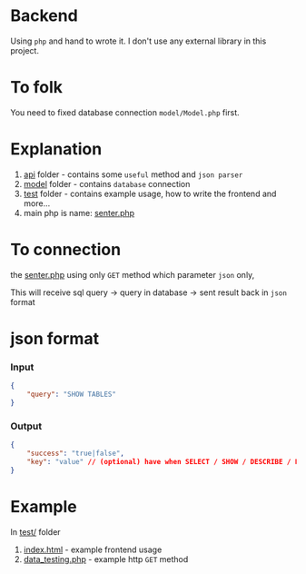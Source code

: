 # Backend
Using `php` and hand to wrote it. I don't use any external library in this project. 

# To folk
You need to fixed database connection `model/Model.php` first.

# Explanation
1. [api](api) folder - contains some `useful` method and `json parser`
2. [model](model) folder - contains `database` connection
3. [test](test) folder - contains example usage, how to write the frontend and more...
4. main php is name: [senter.php](senter.php)

# To connection
the [senter.php](senter.php) using only `GET` method which parameter `json` only,   <p>
This will receive sql query -> query in database -> sent result back in `json` format

# json format

### Input
```json
{
    "query": "SHOW TABLES"
}
```

### Output
```json
{
    "success": "true|false", 
    "key": "value" // (optional) have when SELECT / SHOW / DESCRIBE / EXPLAIN only
}
```

# Example
In [test/](test) folder
1. [index.html](test/index.html) - example frontend usage
2. [data_testing.php](test/data_testing.php) - example http `GET` method